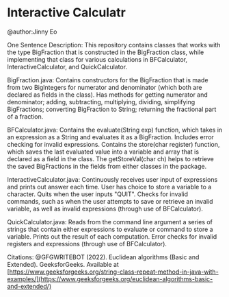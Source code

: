 # Interactive Calculatr

@author:Jinny Eo

One Sentence Description: This repository contains classes that works with the type BigFraction that is constructed in the BigFraction class, while implementing that class for various calculations in BFCalculator, InteractiveCalculator, and QuickCalculator.

BigFraction.java: Contains constructors for the BigFraction that is made from two BigIntegers for numerator and denominator (which both are declared as fields in the class). Has methods for getting numerator and denominator; adding, subtracting, multiplying, dividing, simplifying BigFractions; converting BigFraction to String; returning the fractional part of a fraction. 

BFCalculator.java: Contains the evaluate(String exp) function, which takes in an expression as a String and evaluates it as a BigFraction. Includes error checking for invalid expressions. Contains the store(char register) function, which saves the last evaluated value into a variable and array that is declared as a field in the class. The getStoreVal(char ch) helps to retrieve the saved BigFractions in the fields from either classes in the package.

InteractiveCalculator.java: Continuously receives user input of expressions and prints out answer each time. User has choice to store a variable to a character. Quits when the user inputs "QUIT". Checks for invalid commands, such as when the user attempts to save or retrieve an invalid variable, as well as invalid expressions (through use of BFCalculator).

QuickCalculator.java: Reads from the command line argument a series of strings that contain either expressions to evaluate or command to store a variable. Prints out the result of each computation. Error checks for invalid registers and expressions (through use of BFCalculator).

Citations:
@GFGWRITEBOT (2022). Euclidean algorithms (Basic and Extended). GeeksforGeeks. Available at
  [https://www.geeksforgeeks.org/string-class-repeat-method-in-java-with-examples/](https://www.geeksforgeeks.org/euclidean-algorithms-basic-and-extended/)

  

